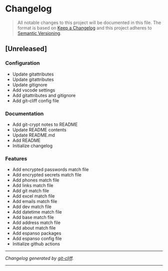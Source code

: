 # Changelog

> All notable changes to this project will be documented in this file. The format is based on
[Keep a Changelog](http://keepachangelog.com/) and this project adheres to
[Semantic Versioning](http://semver.org/).

## [Unreleased]

### Configuration

- Update gitattributes
- Update gitattributes
- Update gitignore
- Add vscode settings
- Add gitattributes and gitignore
- Add git-cliff config file

### Documentation

- Add git-crypt notes to README
- Update README contents
- Update README.md
- Add README
- Initialize changelog

### Features

- Add encrypted passwords match file
- Add encrypted secrets match file
- Add phones match file
- Add links match file
- Add git match file
- Add excel match file
- Add emails match file
- Add dev match file
- Add datetime match file
- Add base match file
- Add address match file
- Add about match file
- Add espanso packages
- Add espanso config file
- Initialize github actions

***
*Changelog generated by [git-cliff](https://github.com/orhun/git-cliff).*
***
